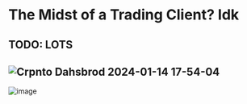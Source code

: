 # The Midst of a Trading Client? Idk

## TODO: LOTS

![Crpnto Dahsbrod 2024-01-14 17-54-04](https://github.com/pattty847/Trade-Suite-v2/assets/23511285/2f5e732d-87ba-4132-b66e-7dd71e643393)
---
![image](https://github.com/pattty847/Crypto-Dash/assets/23511285/90d74235-4884-4830-a9ec-fe3cd3ae459c)
